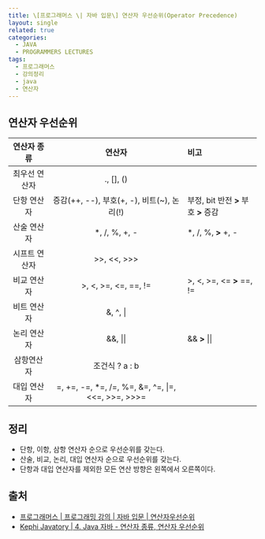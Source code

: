 ```yaml
---
title: \[프로그래머스 \| 자바 입문\] 연산자 우선순위(Operator Precedence)
layout: single
related: true
categories:
  - JAVA
  - PROGRAMMERS LECTURES
tags:
  - 프로그래머스
  - 강의정리
  - java
  - 연산자
---
```


## 연산자 우선순위
| 연산자 종류 | 연산자 | 비고 |  
|:---:|:----:|:----|  
| 최우선 연산자 | ., [], () |       |  
| 단항 연산자 | 증감(++, --), 부호(+, -), 비트(~), 논리(!) | 부정, bit 반전 **>** 부호 **>** 증감 |  
| 산술 연산자 | \*, /, %, +, - | \*, /, %,  **>**  +, - |  
| 시프트 연산자 | \>>, \<<, \>>> |       |  
| 비교 연산자 | >, <, >=, <=, ==, != | >, <, >=, <=  **>**  ==, != |  
| 비트 연산자 | &, ^, \| |       |  
| 논리 연산자 | &&, \|\| | &&  **>**  \|\| |  
| 삼항연산자 | 조건식 ? a : b |       |  
| 대입 연산자 | =, +=, -=, \*=, /=, %=, &=, ^=, \|=, \<<=, \>>=, \>>>= |       |  

## 정리
- 단항, 이항, 삼항 연산자 순으로 우선순위를 갖는다.
- 산술, 비교, 논리, 대입 연산자 순으로 우선순위를 갖는다.
- 단항과 대입 연산자를 제외한 모든 연산 방향은 왼쪽에서 오른쪽이다.
 
## 출처
- [프로그래머스 \| 프로그래밍 강의 \| 자바 입문 \| 연산자우선순위](https://programmers.co.kr/learn/courses/5/lessons/116)
- [Kephi Javatory \| 4. Java 자바 - 연산자 종류, 연산자 우선순위](https://kephilab.tistory.com/28)
